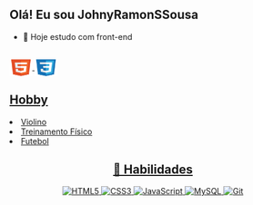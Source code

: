 ## Olá! Eu sou JohnyRamonSSousa

- 🔭 Hoje estudo com front-end


<div>
  <a href="https://beacons.ai/johnyRamonssousa">
  
 
</div>

<div style="display: inline_block"><br>
 
  <img align="center" alt="johny-HTML" height="30" width="40" src="https://raw.githubusercontent.com/devicons/devicon/master/icons/html5/html5-original.svg">
  <img align="center" alt="johny-CSS" height="30" width="40" src="https://raw.githubusercontent.com/devicons/devicon/master/icons/css3/css3-original.svg">
   	
</div>
  
  <div align="left">
  <h2> Hobby</h2>
    <li>Violino</li>
    <li>Treinamento Físico</li>
    <li>Futebol</li>
</div>
  
  
  
  <div align="center">
    <h2>📑 Habilidades</h2>
    <p align="center">
      <img alt="HTML5" src="https://img.shields.io/badge/html5-%23E34F26.svg?style=for-the-badge&logo=html5&logoColor=white"/>
      <img alt="CSS3" src="https://img.shields.io/badge/css3-%231572B6.svg?style=for-the-badge&logo=css3&logoColor=white"/>
      <img alt="JavaScript" src="https://img.shields.io/badge/javascript-%23323330.svg?style=for-the-badge&logo=javascript&logoColor=%23F7DF1E"/>
      <img alt="MySQL" src="https://img.shields.io/badge/mysql-%2300f.svg?style=for-the-badge&logo=mysql&logoColor=white"/>
      <img alt="Git" src="https://img.shields.io/badge/git-%23F05033.svg?style=for-the-badge&logo=git&logoColor=white"/> 
     </p>
</div>
